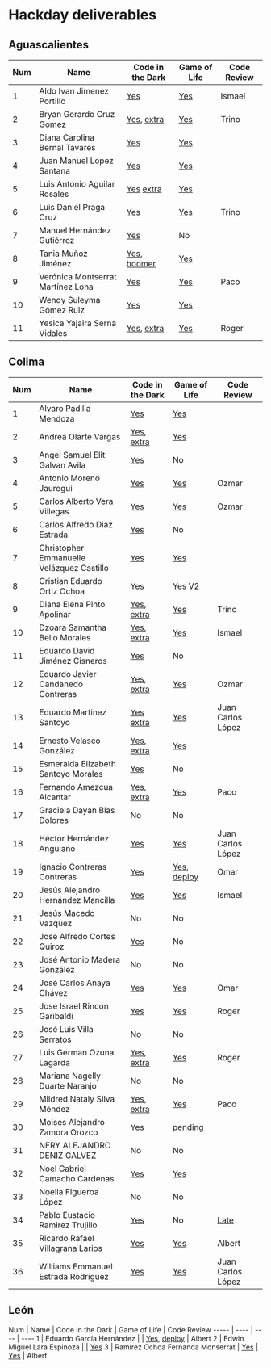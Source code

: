 # Hackday deliverables

## Aguascalientes

Num | Name | Code in the Dark | Game of Life | Code Review
----- | ---- | ---- | ---- | ---- 
1 | Aldo Ivan Jimenez Portillo | [Yes](aguascalientes/AldoIvanJimenezPortillo) | [Yes](aguascalientes/AldoIvanJimenezPortillo) | Ismael
2 | Bryan Gerardo Cruz Gomez | [Yes](aguascalientes/BryanGerardoCruzGomez), [extra](https://github.com/Bryancg95/Code-in-the-dark) | [Yes](aguascalientes/BryanGerardoCruzGomez) | Trino
3 | Diana Carolina Bernal Tavares | [Yes](aguascalientes/DianaCarolinaBernalTavares) | [Yes](aguascalientes/DianaCarolinaBernalTavares)
4 | Juan Manuel Lopez Santana | [Yes](aguascalientes/JuanManuelLopezSantana) | [Yes](aguascalientes/JuanManuelLopezSantana)
5 | Luis Antonio Aguilar Rosales | [Yes](aguascalientes/LuisAntonioAguilarRosales)  [extra](https://github.com/ddxxtony/web-page) | [Yes](https://github.com/ddxxtony/game-of-life) 
6 | Luis Daniel Praga Cruz | [Yes](aguascalientes/LuisDanielPargaCruz) | [Yes](https://github.com/DanielISC/Code-in-the-dark) | Trino
7 | Manuel Hernández Gutiérrez | [Yes](aguascalientes/ManuelHernándezGutiérrez) | No
8 | Tania Muñoz Jiménez | [Yes](aguascalientes/TaniaMuñozJiménez), [boomer](https://github.com/Taniuchis/Boomer) | [Yes](aguascalientes/TaniaMuñozJiménez)
9 | Verónica Montserrat Martínez Lona | [Yes](aguascalientes/VerónicaMontserratMartínezLona) | [Yes](aguascalientes/VerónicaMontserratMartínezLona) | Paco
10 | Wendy Suleyma Gómez Ruiz | [Yes](aguascalientes/WendySuleymaGómezRuiz) | [Yes](aguascalientes/WendySuleymaGómezRuiz)
11 | Yesica Yajaira Serna Vidales | [Yes](aguascalientes/YesicaYajairaSernaVidales), [extra](https://github.com/yesi-aracawa/htest/tree/html)  | [Yes](aguascalientes/YesicaYajairaSernaVidales) | Roger

## Colima

Num | Name | Code in the Dark | Game of Life  | Code Review
----- | ---- | ---- | ---- | ----
1 | Alvaro Padilla Mendoza | [Yes](colima/AlvaroPadillaMendoza) | [Yes](https://github.com/varo-10/lifeGame)
2 | Andrea Olarte Vargas | [Yes](colima/AndreaOlarteVargas), [extra](https://github.com/AndreaOlarte/Front-end-MagmaLabs/) | [Yes](https://github.com/AndreaOlarte/gameOfLife) 
3 | Angel Samuel Elit Galvan Avila | [Yes](colima/AngelSamuelElitGalvanAvila) | No
4 | Antonio Moreno Jauregui | [Yes](colima/AntonioMorenoJauregui) | [Yes](https://bitbucket.org/antonmor/magmahackers/src/master/) | Ozmar
5 | Carlos Alberto Vera Villegas | [Yes](https://github.com/kikiondo/magmalabs) | [Yes](https://github.com/kikiondo/magmalabs) | Ozmar
6 | Carlos Alfredo Diaz Estrada | [Yes](colima/CarlosAlfredoDiazEstrada) | No
7 | Christopher Emmanuelle Velázquez Castillo | [Yes](colima/ChristopherEmmanuelleVelázquezCastillo) | [Yes](https://github.com/Christolml/goProjects/tree/master/src/gamelife)
8 | Cristian Eduardo Ortiz Ochoa | [Yes](colima/CristianEduardoOrtizOchoa) | [Yes](https://github.com/cris9977/MAGMA) [V2](https://github.com/cris9977/MAGMADOS)
9 | Diana Elena Pinto Apolinar | [Yes](colima/DianaElenaPintoApolinar), [extra](https://github.com/apokochito/apokochito-pagemagma) | [Yes](https://github.com/apokochito/apokochito-gameoflife) | Trino
10 | Dzoara Samantha Bello Morales | [Yes](colima/DzoaraSamanthaBelloMorales), [extra](https://github.com/SamBelmor/website-magma-exercise) | [Yes](https://github.com/SamBelmor/GameOfLife) | Ismael
11 | Eduardo David Jiménez Cisneros | [Yes](colima/EduardoDavidJiménezCisneros) | No
12 | Eduardo Javier Candanedo Contreras | [Yes](colima/EduardoJavierCandanedoContreras), [extra](https://github.com/candanedo/magma) | [Yes](https://github.com/candanedo/GOL) | Ozmar
13 | Eduardo Martinez Santoyo | [Yes](colima/EduardoMartinezSantoyo) [extra](https://github.com/edumartinez16/MagmaLabs) | [Yes](https://github.com/edumartinez16/MagmaLabs) | Juan Carlos López
14 | Ernesto Velasco González | [Yes](colima/ErnestoVelascoGonzález), [extra](https://github.com/vegonz/Code-in-the-dark-Magmahackers-2018) | [Yes](https://github.com/vegonz/Game-of-Life-Magmahackers-2018)
15 | Esmeralda Elizabeth Santoyo Morales | [Yes](colima/EsmeraldaElizabethSantoyoMorales) | No
16 | Fernando Amezcua Alcantar | [Yes](colima/FernandoAmezcuaAlcantar), [extra](https://github.com/fernandoamz/magmacopia) |[Yes](https://github.com/fernandoamz/juego-de-la-vida-conway) | Paco
17 | Graciela Dayan Blas Dolores | No | No
18 | Héctor Hernández Anguiano | [Yes](colima/HéctorHernándezAnguiano) | [Yes](https://github.com/Hectorpkmn/Conway-Game-of-Life) | Juan Carlos López
19 | Ignacio Contreras Contreras | [Yes](colima/IgnacioContrerasContreras) | [Yes](https://github.com/IgnacioCon/conways-game-of-life), [deploy](https://ignaciocon.github.io/conways-game-of-life/) | Omar
20 | Jesús Alejandro Hernández Mancilla | [Yes](colima/JesúsAlejandroHernándezMancilla) | [Yes](https://github.com/AlejandroHdzM/game-of-life) | Ismael
21 | Jesús Macedo Vazquez | No | No
22 | Jose Alfredo Cortes Quiroz | [Yes](colima/JoseAlfredoCortesQuiroz) | No
23 | José Antonio Madera González | No | No
24 | José Carlos Anaya Chávez | [Yes](colima/JoséCarlosAnayaChávez) | [Yes](https://github.com/archisss/CONWAY-Game-of-Life-PHP) | Omar
25 | Jose Israel Rincon Garibaldi | [Yes](colima/JoseIsraelRinconGaribaldi) | [Yes](https://github.com/jisrag/juegoDeLaVida) | Roger
26 | José Luis Villa Serratos | No | No
27 | Luis German Ozuna Lagarda | [Yes](colima/LuisGermanOzunaLagarda), [extra](https://github.com/LuisOzParr/MagmaClon) | [Yes](https://github.com/LuisOzParr/TheGameOfLife) | Roger
28 | Mariana Nagelly Duarte Naranjo | No | No
29 | Mildred Nataly Silva Méndez | [Yes](colima/MildredNatalySilvaMéndez), [extra](https://github.com/Mildred14/pagina_Magma) |[Yes](https://github.com/Mildred14/gameOfLife)  | Paco
30 | Moises Alejandro Zamora Orozco | [Yes](colima/MoisesAlejandroZamoraOrozco) | pending
31 | NERY ALEJANDRO DENIZ GALVEZ | No | No
32 | Noel Gabriel Camacho Cardenas | [Yes](colima/NoelGabrielCamachoCardenas) | [Yes](https://github.com/ncamacho0/juegoDeLaVida)
33 | Noelia Figueroa López | No | No
34 | Pablo Eustacio Ramirez Trujillo | [Yes](colima/PabloEustacioRamirezTrujillo) | No |  [Late](https://github.com/Tachoramirez/GameOfLife) | Omar
35 | Ricardo Rafael Villagrana Larios | [Yes](colima/RicardoRafaelVillagranaLarios) | [Yes](https://github.com/ricvillagrana/game-of-life) | Albert
36 | Williams Emmanuel Estrada Rodriguez | [Yes](colima/WilliamsEmmanuelEstradaRodriguez) |[Yes](https://github.com/WR-96/game-of-life) | Juan Carlos López

## León

Num | Name | Code in the Dark | Game of Life | Code Review
----- | ---- | ---- | ---- 
1 | Eduardo García Hernández | | [Yes](https://github.com/EduardoGHernandez/eduardoghernandez.github.io), [deploy](https://eduardoghernandez.github.io/) | Albert
2 | Edwin Miguel Lara Espinoza | | [Yes](https://github.com/EdwinMLara/game-of-the-life-matlab)
3 | Ramírez Ochoa Fernanda Monserrat | [Yes](https://github.com/FernandaOchoa/HackDay) | [Yes](https://github.com/FernandaOchoa/HackDay) | Albert